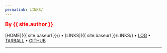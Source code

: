 ```yaml
---
permalink: LINKS/
---
```

<span style="color:red; font-weight:bold; font-size:larger;">By {{ site.author }}</span>
<br><br>
[HOME]({{ site.baseurl }}/) •
[LINKS]({{ site.baseurl }}/LINKS/) •
[LOG](https://emilyrumia.github.io/os222/TXT/mylog.txt) •
[TARBALL](SandBox/emilyrumia.tar.xz) •
[GITHUB](https://github.com/emilyrumia/os222)
<br>
<hr>
